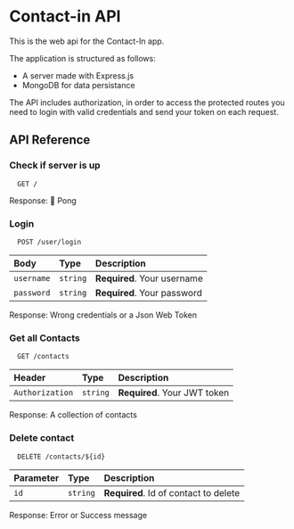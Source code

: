 # Contact-in API

This is the web api for the Contact-In app.

The application is structured as follows:

- A server made with Express.js
- MongoDB for data persistance

The API includes authorization, in order to access the protected routes you need to login with valid credentials and send your token on each request.

## API Reference

### Check if server is up

```http
  GET /
```

Response: 🏓 Pong

### Login

```http
  POST /user/login
```

| Body       | Type     | Description                 |
| :--------- | :------- | :-------------------------- |
| `username` | `string` | **Required**. Your username |
| `password` | `string` | **Required**. Your password |

Response: Wrong credentials or a Json Web Token

### Get all Contacts

```http
  GET /contacts
```

| Header          | Type     | Description                  |
| :-------------- | :------- | :--------------------------- |
| `Authorization` | `string` | **Required**. Your JWT token |

Response: A collection of contacts

### Delete contact

```http
  DELETE /contacts/${id}
```

| Parameter | Type     | Description                           |
| :-------- | :------- | :------------------------------------ |
| `id`      | `string` | **Required**. Id of contact to delete |

Response: Error or Success message
